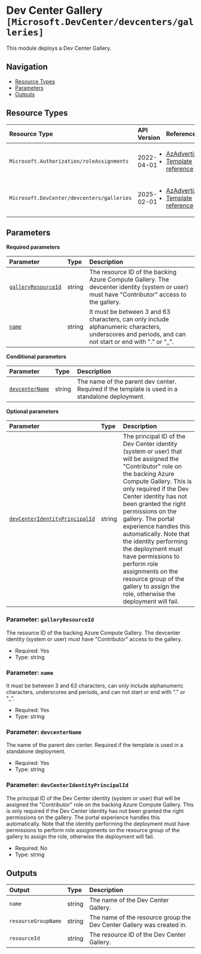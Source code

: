 # Dev Center Gallery `[Microsoft.DevCenter/devcenters/galleries]`

This module deploys a Dev Center Gallery.

## Navigation

- [Resource Types](#Resource-Types)
- [Parameters](#Parameters)
- [Outputs](#Outputs)

## Resource Types

| Resource Type | API Version | References |
| :-- | :-- | :-- |
| `Microsoft.Authorization/roleAssignments` | 2022-04-01 | <ul style="padding-left: 0px;"><li>[AzAdvertizer](https://www.azadvertizer.net/azresourcetypes/microsoft.authorization_roleassignments.html)</li><li>[Template reference](https://learn.microsoft.com/en-us/azure/templates/Microsoft.Authorization/2022-04-01/roleAssignments)</li></ul> |
| `Microsoft.DevCenter/devcenters/galleries` | 2025-02-01 | <ul style="padding-left: 0px;"><li>[AzAdvertizer](https://www.azadvertizer.net/azresourcetypes/microsoft.devcenter_devcenters_galleries.html)</li><li>[Template reference](https://learn.microsoft.com/en-us/azure/templates/Microsoft.DevCenter/2025-02-01/devcenters/galleries)</li></ul> |

## Parameters

**Required parameters**

| Parameter | Type | Description |
| :-- | :-- | :-- |
| [`galleryResourceId`](#parameter-galleryresourceid) | string | The resource ID of the backing Azure Compute Gallery. The devcenter identity (system or user) must have "Contributor" access to the gallery. |
| [`name`](#parameter-name) | string | It must be between 3 and 63 characters, can only include alphanumeric characters, underscores and periods, and can not start or end with "." or "_". |

**Conditional parameters**

| Parameter | Type | Description |
| :-- | :-- | :-- |
| [`devcenterName`](#parameter-devcentername) | string | The name of the parent dev center. Required if the template is used in a standalone deployment. |

**Optional parameters**

| Parameter | Type | Description |
| :-- | :-- | :-- |
| [`devCenterIdentityPrincipalId`](#parameter-devcenteridentityprincipalid) | string | The principal ID of the Dev Center identity (system or user) that will be assigned the "Contributor" role on the backing Azure Compute Gallery. This is only required if the Dev Center identity has not been granted the right permissions on the gallery. The portal experience handles this automatically. Note that the identity performing the deployment must have permissions to perform role assignments on the resource group of the gallery to assign the role, otherwise the deployment will fail. |

### Parameter: `galleryResourceId`

The resource ID of the backing Azure Compute Gallery. The devcenter identity (system or user) must have "Contributor" access to the gallery.

- Required: Yes
- Type: string

### Parameter: `name`

It must be between 3 and 63 characters, can only include alphanumeric characters, underscores and periods, and can not start or end with "." or "_".

- Required: Yes
- Type: string

### Parameter: `devcenterName`

The name of the parent dev center. Required if the template is used in a standalone deployment.

- Required: Yes
- Type: string

### Parameter: `devCenterIdentityPrincipalId`

The principal ID of the Dev Center identity (system or user) that will be assigned the "Contributor" role on the backing Azure Compute Gallery. This is only required if the Dev Center identity has not been granted the right permissions on the gallery. The portal experience handles this automatically. Note that the identity performing the deployment must have permissions to perform role assignments on the resource group of the gallery to assign the role, otherwise the deployment will fail.

- Required: No
- Type: string

## Outputs

| Output | Type | Description |
| :-- | :-- | :-- |
| `name` | string | The name of the Dev Center Gallery. |
| `resourceGroupName` | string | The name of the resource group the Dev Center Gallery was created in. |
| `resourceId` | string | The resource ID of the Dev Center Gallery. |
